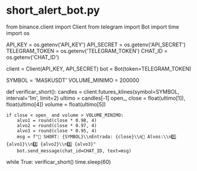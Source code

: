 # short_alert_bot.py
from binance.client import Client
from telegram import Bot
import time
import os

API_KEY = os.getenv('API_KEY')
API_SECRET = os.getenv('API_SECRET')
TELEGRAM_TOKEN = os.getenv('TELEGRAM_TOKEN')
CHAT_ID = os.getenv('CHAT_ID')

client = Client(API_KEY, API_SECRET)
bot = Bot(token=TELEGRAM_TOKEN)

SYMBOL = 'MASKUSDT'
VOLUME_MINIMO = 200000

def verificar_short():
    candles = client.futures_klines(symbol=SYMBOL, interval='1m', limit=2)
    ultimo = candles[-1]
    open_, close = float(ultimo[1]), float(ultimo[4])
    volume = float(ultimo[5])

    if close < open_ and volume > VOLUME_MINIMO:
        alvo1 = round(close * 0.98, 4)
        alvo2 = round(close * 0.97, 4)
        alvo3 = round(close * 0.95, 4)
        msg = f"🚨 SHORT: {SYMBOL}\\nEntrada: {close}\\n🎯 Alvos:\\n1️⃣ {alvo1}\\n2️⃣ {alvo2}\\n3️⃣ {alvo3}"
        bot.send_message(chat_id=CHAT_ID, text=msg)

while True:
    verificar_short()
    time.sleep(60)
